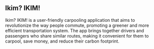 ## Ikim? IKIM!
Ikim? IKIM! is a user-friendly carpooling application that aims to revolutionize the way people commute, promoting a greener and more efficient transportation system. The app brings together drivers and passengers who share similar routes, making it convenient for them to carpool, save money, and reduce their carbon footprint.